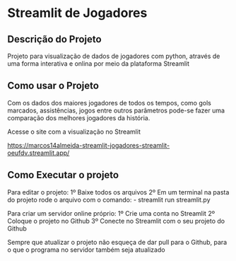 # Streamlit de Jogadores

## Descrição do Projeto 

  Projeto para visualização de dados de jogadores com python, através de uma forma interativa e onlina por meio da plataforma Streamlit

## Como usar o Projeto

 Com os dados dos maiores jogadores de todos os tempos, como gols marcados, assistências, jogos entre outros parâmetros pode-se fazer uma comparação dos melhores jogadores da história.

 Acesse o site com a visualização no Streamlit

 https://marcos14almeida-streamlit-jogadores-streamlit-oeufdv.streamlit.app/

## Como Executar o projeto

 Para editar o projeto:
 1º Baixe todos os arquivos
 2º Em um terminal na pasta do projeto rode o arquivo com o comando:
	- streamlit run streamlit.py
  
 Para criar um servidor online próprio:
	 1º Crie uma conta no Streamlit
	 2º Coloque o projeto no Github
	 3º Conecte no Streamlit com o seu projeto do Github

 Sempre que atualizar o projeto não esqueça de dar pull para o Github, para o que o programa no servidor também seja atualizado
